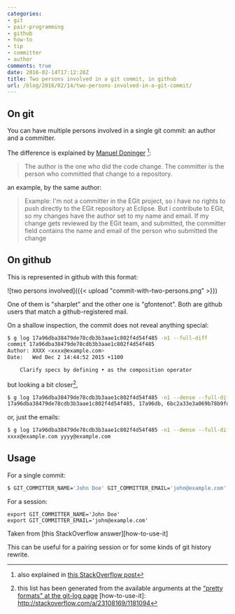 ```yaml
---
categories:
- git
- pair-programming
- github
- how-to
- tip
- committer
- author
comments: true
date: 2016-02-14T17:12:28Z
title: Two persons involved in a git commit, in github
url: /blog/2016/02/14/two-persons-involved-in-a-git-commit/
---
```


## On git

You can have multiple persons involved in a single git commit: an author and a committer.

The difference is explained by [Manuel Doninger][explanation-roles] [^1]: 

> The author is the one who did the code change.
> The committer is the person who committed that change to a repository.

an example, by the same author:

> Example: I'm not a committer in the EGit project, so i have no rights
to push directly to the EGit repository at Eclipse. But i contribute
to EGit, so my changes have the author set to my name and email. If my
change gets reviewed by the EGit team, and submitted, the committer
field contains the name and email of the person who submitted the
change

## On github

This is represented in github with this format:

![two persons involved]({{< upload "commit-with-two-persons.png" >}})

One of them is "sharplet" and the other one is "gfontenot". Both are github users that match a github-registered mail.

On a shallow inspection, the commit does not reveal anything special:

```bash
$ g log 17a96dba38479de78cdb3b3aae1c802f4d54f485 -n1 --full-diff
commit 17a96dba38479de78cdb3b3aae1c802f4d54f485
Author: XXXX <xxxx@example.com>
Date:   Wed Dec 2 14:44:52 2015 +1100

    Clarify specs by defining • as the composition operator
```

but looking a bit closer[^2],

```bash
$ g log 17a96dba38479de78cdb3b3aae1c802f4d54f485 -n1 --dense --full-diff --format="%H, %h, %T, %t, %P, %p, %an, %aN, %ae, %aE, %ad, %aD, %ar, %at, %ai, %cn, %cN, %ce, %cE, %cd, %cD, %cr, %ct, %ci, %cI, %d, %D, %e, %s, %f, %b, %B" | less
17a96dba38479de78cdb3b3aae1c802f4d54f485, 17a96db, 6bc2a33e3a069b78b9fd36124f5ed039a125303e, 6bc2a33, 29488bc0be27c5c03b6af7d115c7d45645382a7a, 29488bc, XXXX, XXXX, xxxx@example.com, xxxx@example.com, Wed Dec 2 14:44:52 2015 +1100, Wed, 2 Dec 2015 14:44:52 +1100, 3 months ago, 1449027892, 2015-12-02 14:44:52 +1100, YYYY, YYYY, yyyy@example.com, yyyy@example.com, Tue Dec 15 09:30:28 2015 -0800, Tue, 15 Dec 2015 09:30:28 -0800, 9 weeks ago, 1450200628, 2015-12-15 09:30:28 -0800, %cI, , %D, , Clarify specs by defining • as the composition operator, Clarify-specs-by-defining-as-the-composition-operator, , Clarify specs by defining • as the composition operator
```

or, just the emails:

```bash
$ g log 17a96dba38479de78cdb3b3aae1c802f4d54f485 -n1 --dense --full-diff --format='%ae %ce'
xxxx@example.com yyyy@example.com
```

## Usage

For a single commit: 

```bash
$ GIT_COMMITTER_NAME='John Doe' GIT_COMMITTER_EMAIL='john@example.com' git commit -m "..."
```

For a session:
```
export GIT_COMMITTER_NAME='John Doe'
export GIT_COMMITTER_EMAIL='john@example.com'
```

Taken from [this StackOverflow answer][how-to-use-it]

This can be useful for a pairing session or for some kinds of git history rewrite.

[explanation-roles]: https://groups.google.com/forum/#!topic/repo-discuss/6aH9rH8nUdo
[^1]: also explained in [this StackOverflow post](http://stackoverflow.com/questions/6755824/what-is-the-difference-between-author-and-committer-in-git)
[^2]: this list has been generated from the available arguments at the ["pretty formats" at the git-log page](https://git-scm.com/docs/git-log)
[how-to-use-it]: http://stackoverflow.com/a/23108169/1181094
